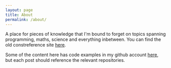 ```yaml
---
layout: page
title: About
permalink: /about/
---
```


A place for pieces of knowledge that I'm bound to forget on topics spanning programming, maths, science and everything inbetween. You can find the old constreference site [here](constreference.wordpress.com).

Some of the content here has code examples in my github account [here](https://github.com/pmann84), but each post should reference the relevant repositories.
